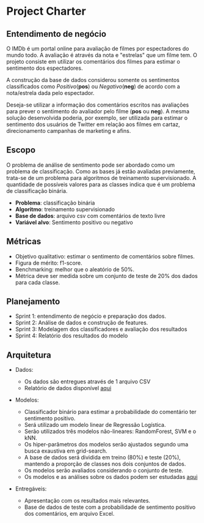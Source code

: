 # Project Charter

## Entendimento de negócio

O IMDb é um portal online para avaliação de filmes por espectadores do mundo todo. A avaliação é através da nota e "estrelas" que um filme tem. O projeto consiste em utilizar os comentários dos filmes para estimar o sentimento dos espectadores.

A construção da base de dados considerou somente os sentimentos classificados como *Positivo*(**pos**) ou *Negativo*(**neg**) de acordo com a nota/estrela dada pelo espectador. 

Deseja-se utilizar a informação dos comentários escritos nas avaliações para prever o sentimento do avaliador pelo filme (**pos** ou **neg**). A mesma solução desenvolvida poderia, por exemplo, ser utilizada para estimar o sentimento dos usuários de Twitter em relação aos filmes em cartaz, direcionamento campanhas de marketing e afins.


## Escopo

O problema de análise de sentimento pode ser abordado como um problema de classificação. Como as bases já estão avaliadas previamente, trata-se de um problema para algoritmos de treinamento supervisionado. A quantidade de possíveis valores para as classes indica que é um problema de classificação binária.

* **Problema**: classificação binária
* **Algoritmo**: treinamento supervisionado
* **Base de dados**: arquivo csv com comentários de texto livre
* **Variável alvo**: Sentimento positivo ou negativo

## Métricas
* Objetivo qualitativo: estimar o sentimento de comentários sobre filmes.
* Figura de mérito: f1-score.
* Benchmarking: melhor que o aleatório de 50%.
* Métrica deve ser medida sobre um conjunto de teste de 20% dos dados para cada classe.


## Planejamento
* Sprint 1: entendimento de negócio e preparação dos dados.
* Sprint 2: Análise de dados e construção de features.
* Sprint 3: Modelagem dos classificadores e avaliação dos resultados
* Sprint 4: Relatório dos resultados do modelo

## Arquitetura

* Dados:
  * Os dados são entregues através de 1 arquivo CSV
  * Relatório de dados disponível [aqui](../DataReport/Report.md "Relatório de dados")

* Modelos:
  * Classificador binário para estimar a probabilidade do comentário ter sentimento positivo.
  * Será utilizado um modelo linear de Regressão Logística.
  * Serão utilizados três modelos não-lineares: RandomForest, SVM e o kNN.
  * Os hiper-parâmetros dos modelos serão ajustados segundo uma busca exaustiva em grid-search.
  * A base de dados será dividida em treino (80%) e teste (20%), mantendo a proporção de classes nos dois conjuntos de dados.
  * Os modelos serão avaliados considerando o conjunto de teste.
  * Os modelos e as análises sobre os dados podem ser estudadas [aqui](../Model/Report.md "Relatório de modelagem")
  
  
* Entregáveis:
  * Apresentação com os resultados mais relevantes.
  * Base de dados de teste com a probabilidade de sentimento positivo dos comentários, em arquivo Excel.


